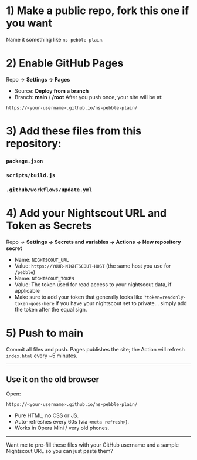 # 1) Make a public repo, fork this one if you want

Name it something like `ns-pebble-plain`.

# 2) Enable GitHub Pages

Repo → **Settings → Pages**

* Source: **Deploy from a branch**
* Branch: **main** / **/root**
  After you push once, your site will be at:

```
https://<your-username>.github.io/ns-pebble-plain/
```

# 3) Add these files from this repository:

### `package.json`
### `scripts/build.js`
### `.github/workflows/update.yml`


# 4) Add your Nightscout URL and Token as Secrets

Repo → **Settings → Secrets and variables → Actions → New repository secret**

* Name: `NIGHTSCOUT_URL`
* Value: `https://YOUR-NIGHTSCOUT-HOST` (the same host you use for `/pebble`)
* Name: `NIGHTSCOUT_TOKEN`
* Value: The token used for read access to your nightscout data, if applicable
* Make sure to add your token that generally looks like `?token=readonly-token-goes-here` if you have your nightscout set to private... simply add the token after the equal sign.

# 5) Push to main

Commit all files and push. Pages publishes the site; the Action will refresh `index.html` every ~5 minutes.

---

## Use it on the old browser

Open:

```
https://<your-username>.github.io/ns-pebble-plain/
```

* Pure HTML, no CSS or JS.
* Auto-refreshes every 60s (via `<meta refresh>`).
* Works in Opera Mini / very old phones.

---



Want me to pre-fill these files with your GitHub username and a sample Nightscout URL so you can just paste them?
